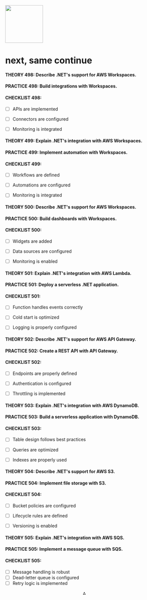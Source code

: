 <img src="https://r2cdn.perplexity.ai/pplx-full-logo-primary-dark%402x.png" class="logo" width="120"/>

# next, same continue

#### THEORY 498: Describe .NET's support for AWS Workspaces.

#### PRACTICE 498: Build integrations with Workspaces.

#### CHECKLIST 498:

- [ ] APIs are implemented
- [ ] Connectors are configured
- [ ] Monitoring is integrated


#### THEORY 499: Explain .NET's integration with AWS Workspaces.

#### PRACTICE 499: Implement automation with Workspaces.

#### CHECKLIST 499:

- [ ] Workflows are defined
- [ ] Automations are configured
- [ ] Monitoring is integrated


#### THEORY 500: Describe .NET's support for AWS Workspaces.

#### PRACTICE 500: Build dashboards with Workspaces.

#### CHECKLIST 500:

- [ ] Widgets are added
- [ ] Data sources are configured
- [ ] Monitoring is enabled


#### THEORY 501: Explain .NET's integration with AWS Lambda.

#### PRACTICE 501: Deploy a serverless .NET application.

#### CHECKLIST 501:

- [ ] Function handles events correctly
- [ ] Cold start is optimized
- [ ] Logging is properly configured


#### THEORY 502: Describe .NET's support for AWS API Gateway.

#### PRACTICE 502: Create a REST API with API Gateway.

#### CHECKLIST 502:

- [ ] Endpoints are properly defined
- [ ] Authentication is configured
- [ ] Throttling is implemented


#### THEORY 503: Explain .NET's integration with AWS DynamoDB.

#### PRACTICE 503: Build a serverless application with DynamoDB.

#### CHECKLIST 503:

- [ ] Table design follows best practices
- [ ] Queries are optimized
- [ ] Indexes are properly used


#### THEORY 504: Describe .NET's support for AWS S3.

#### PRACTICE 504: Implement file storage with S3.

#### CHECKLIST 504:

- [ ] Bucket policies are configured
- [ ] Lifecycle rules are defined
- [ ] Versioning is enabled


#### THEORY 505: Explain .NET's integration with AWS SQS.

#### PRACTICE 505: Implement a message queue with SQS.

#### CHECKLIST 505:

- [ ] Message handling is robust
- [ ] Dead-letter queue is configured
- [ ] Retry logic is implemented

<div style="text-align: center">⁂</div>

[^1]: paste.txt

